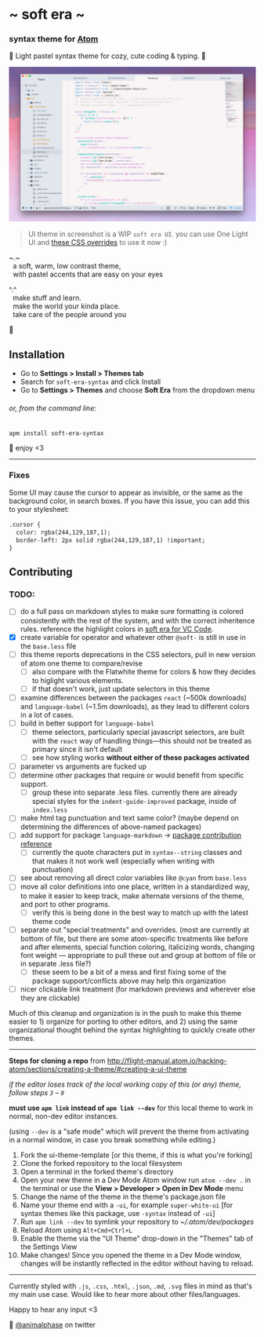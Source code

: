 # \~ soft era \~

### syntax theme for [Atom](https://atom.io/)

🌸 Light pastel syntax theme for cozy, cute coding & typing. 🌱

![soft era syntax theme screenshot](screenshot.png)

> UI theme in screenshot is a WIP `soft era UI`. you can use One Light UI and [these CSS overrides](https://gist.github.com/animalphase/b18d087068bd64369d69d7e9acafb8b0) to use it now :)

\~.\~
<br>&nbsp;&nbsp;a soft, warm, low contrast theme,
<br>&nbsp;&nbsp;with pastel accents that are easy on your eyes

^.^
<br>&nbsp;&nbsp;make stuff and learn.
<br>&nbsp;&nbsp;make the world your kinda place.
<br>&nbsp;&nbsp;take care of the people around you

🌿

## Installation

- Go to **Settings > Install > Themes tab**
- Search for `soft-era-syntax` and click Install
- Go to **Settings > Themes** and choose **Soft Era** from the dropdown menu

###### or, from the command line:

```apm install soft-era-syntax```


💾 enjoy <3

---

### Fixes

Some UI may cause the cursor to appear as invisible, or the same as the background color, in search boxes. If you have this issue, you can add this to your stylesheet:

```
.cursor {
  color: rgba(244,129,187,1);
  border-left: 2px solid rgba(244,129,187,1) !important;
}
```

## Contributing

### TODO:
- [ ] do a full pass on markdown styles to make sure formatting is colored consistently with the rest of the system, and with the correct inheritence rules. reference the highlight colors in [soft era for VC Code](https://github.com/soft-aesthetic/soft-era-vs-code).
- [x] create variable for operator and whatever other `@soft-` is still in use in the `base.less` file
- [ ] this theme reports deprecations in the CSS selectors, pull in new version of atom one theme to compare/revise
  - [ ] also compare with the Flatwhite theme for colors & how they decides to higlight various elements.
  - [ ] if that doesn't work, just update selectors in this theme
- [ ] examine differences between the packages `react` (~500k downloads) and `language-babel` (~1.5m downloads), as they lead to different colors in a lot of cases.
- [ ] build in better support for  `language-babel`
  - [ ] theme selectors, particularly special javascript selectors, are built with the `react` way of handling things—this should not be treated as primary since it isn't default
  - [ ] see how styling works **without either of these packages activated**
- [ ] parameter vs arguments are fucked up
- [ ] determine other packages that require or would benefit from specific support.
  - [ ] group these into separate .less files. currently there are already special styles for the `indent-guide-improved` package, inside of `index.less`
- [ ] make html tag punctuation and text same color? (maybe depend on determining the differences of above-named packages)
- [ ] add support for package `language-markdown` -> [package contribution reference](https://github.com/burodepeper/language-markdown/blob/master/CONTRIBUTING.md#syntax-theme-support)
  - [ ] currently the quote characters put in `syntax--string` classes and that makes it not work well (especially when writing with punctuation)
- [ ] see about removing all direct color variables like `@cyan` from `base.less`
- [ ] move all color definitions into one place, written in a standardized way, to make it easier to keep track, make alternate versions of the theme, and port to other programs.
  - [ ] verify this is being done in the best way to match up with the latest theme code
- [ ] separate out "special treatments" and overrides. (most are currently at bottom of file, but there are some atom-specific treatments like before and after elements, special function coloring, italicizing words, changing font weight — appropriate to pull these out and group at bottom of file or in separate .less file?)
  - [ ] these seem to be a bit of a mess and first fixing some of the package support/conflicts above may help this organization
- [ ] nicer clickable link treatment (for markdown previews and wherever else they are clickable)

Much of this cleanup and organization is in the push to make this theme easier to 1) organize for porting to other editors, and 2) using the same organizational thought behind the syntax highlighting to quickly create other themes.

---

**Steps for cloning a repo** from http://flight-manual.atom.io/hacking-atom/sections/creating-a-theme/#creating-a-ui-theme

*if the editor loses track of the local working copy of this (or any) theme, follow steps `3` – `9`*

**must use `apm link` instead of `apm link --dev`** for this local theme to work in normal, non-dev editor instances.

(using `--dev` is a "safe mode" which will prevent the theme from activating in a normal window, in case you break something while editing.)

1. Fork the ui-theme-template [or this theme, if this is what you're forking]
1. Clone the forked repository to the local filesystem
1. Open a terminal in the forked theme's directory
1. Open your new theme in a Dev Mode Atom window run `atom --dev .` in the terminal or use the **View > Developer > Open in Dev Mode** menu
1. Change the name of the theme in the theme's package.json file
1. Name your theme end with a `-ui`, for example `super-white-ui` [for syntax themes like this package, use `-syntax` instead of `-ui`]
1. Run `apm link --dev` to symlink your repository to *~/.atom/dev/packages*
1. Reload Atom using `Alt+Cmd+Ctrl+L`
1. Enable the theme via the "UI Theme" drop-down in the "Themes" tab of the Settings View
1. Make changes! Since you opened the theme in a Dev Mode window, changes will be instantly reflected in the editor without having to reload.

---

Currently styled with `.js`, `.css`, `.html`, `.json`, `.md`, `.svg` files in mind as that's my main use case. Would like to hear more about other files/languages.

Happy to hear any input <3

💖 [@animalphase](https://twitter.com/animalphase) on twitter
